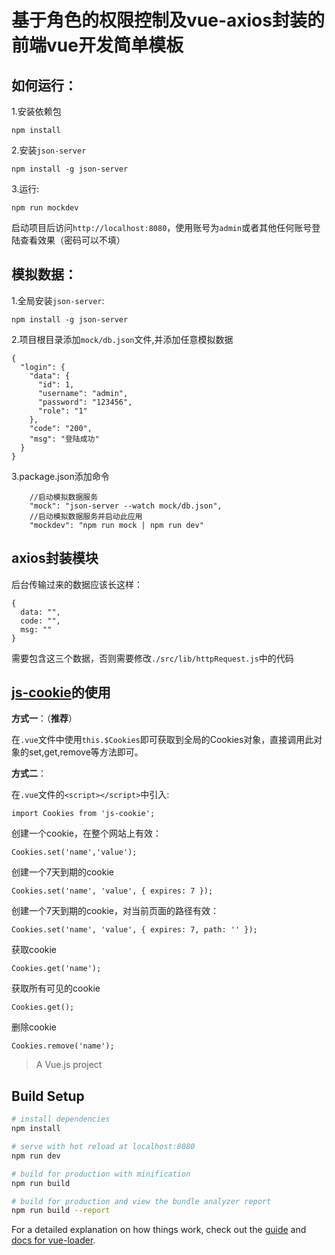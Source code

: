 # 基于角色的权限控制及vue-axios封装的前端vue开发简单模板
## 如何运行：

1.安装依赖包
```
npm install
```
2.安装`json-server`
```
npm install -g json-server
```
3.运行:
```
npm run mockdev
```

启动项目后访问`http://localhost:8080`，使用账号为`admin`或者其他任何账号登陆查看效果（密码可以不填）

## 模拟数据：

1.全局安装`json-server`:

`npm install -g json-server`

2.项目根目录添加`mock/db.json`文件,并添加任意模拟数据
```
{
  "login": {
    "data": {
      "id": 1,
      "username": "admin",
      "password": "123456",
      "role": "1"
    },
    "code": "200",
    "msg": "登陆成功"
  }
}
```
3.package.json添加命令
```
    //启动模拟数据服务
    "mock": "json-server --watch mock/db.json",
    //启动模拟数据服务并启动此应用
    "mockdev": "npm run mock | npm run dev"
```


## axios封装模块

后台传输过来的数据应该长这样：
```
{
  data: "",
  code: "",
  msg: ""
}
```
需要包含这三个数据，否则需要修改`./src/lib/httpRequest.js`中的代码

## [js-cookie](https://www.npmjs.com/package/js-cookie)的使用

**方式一**：（**推荐**）

在`.vue`文件中使用`this.$Cookies`即可获取到全局的Cookies对象，直接调用此对象的set,get,remove等方法即可。

**方式二**：

在`.vue`文件的`<script></script>`中引入:
```
import Cookies from 'js-cookie';
```

创建一个cookie，在整个网站上有效：
```
Cookies.set('name','value');
```

创建一个7天到期的cookie
```
Cookies.set('name', 'value', { expires: 7 });
```

创建一个7天到期的cookie，对当前页面的路径有效：
```
Cookies.set('name', 'value', { expires: 7, path: '' });
```

获取cookie
```
Cookies.get('name');
```

获取所有可见的cookie
```
Cookies.get();
```

删除cookie
```
Cookies.remove('name');
```



> A Vue.js project

## Build Setup

``` bash
# install dependencies
npm install

# serve with hot reload at localhost:8080
npm run dev

# build for production with minification
npm run build

# build for production and view the bundle analyzer report
npm run build --report
```

For a detailed explanation on how things work, check out the [guide](http://vuejs-templates.github.io/webpack/) and [docs for vue-loader](http://vuejs.github.io/vue-loader).
